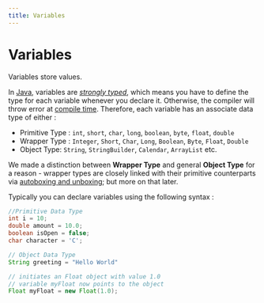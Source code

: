 ```yaml
---
title: Variables
---
```

# Variables

Variables store values.

In <a href='https://github.com/FreeCodeCamp/FreeCodeCamp/wiki/Java' target='_blank' rel='nofollow'>Java</a>, variables are <a href='https://en.wikipedia.org/wiki/Strong_and_weak_typing#Definitions_of_.22strong.22_or_.22weak.22' target='_blank' rel='nofollow'>_strongly typed_</a>, which means you have to define the type for each variable whenever you declare it. Otherwise, the compiler will throw error at <a href='https://en.wikipedia.org/wiki/Compile_time' target='_blank' rel='nofollow'>compile time</a>. Therefore, each variable has an associate data type of either :

*   Primitive Type : `int`, `short`, `char`, `long`, `boolean`, `byte`, `float`, `double`
*   Wrapper Type : `Integer`, `Short`, `Char`, `Long`, `Boolean`, `Byte`, `Float`, `Double`
*   Object Type: `String`, `StringBuilder`, `Calendar`, `ArrayList` etc.

We made a distinction between **Wrapper Type** and general **Object Type** for a reason - wrapper types are closely linked with their primitive counterparts via <a href='https://docs.oracle.com/javase/tutorial/java/data/autoboxing.html' target='_blank' rel='nofollow'>autoboxing and unboxing</a>; but more on that later.

Typically you can declare variables using the following syntax :

```java
//Primitive Data Type
int i = 10;
double amount = 10.0;
boolean isOpen = false;
char character = 'C';

// Object Data Type
String greeting = "Hello World"

// initiates an Float object with value 1.0
// variable myFloat now points to the object
Float myFloat = new Float(1.0);
```
